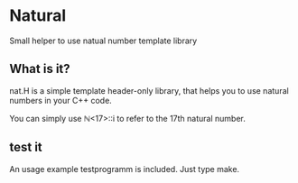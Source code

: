 # Natural
Small helper to use natual number template library

## What is it?
nat.H is a simple template header-only library, that helps you to use natural numbers in your C++ code.

You can simply use 
	ℕ<17>::i 
to refer to  the 17th natural number.

## test it
An usage example testprogramm is included.
Just type make.

